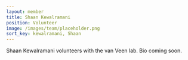 ```yaml
---
layout: member
title: Shaan Kewalramani
position: Volunteer
image: /images/team/placeholder.png
sort_key: kewalramani, Shaan
---
```


Shaan Kewalramani volunteers with the van Veen lab. Bio coming soon.


